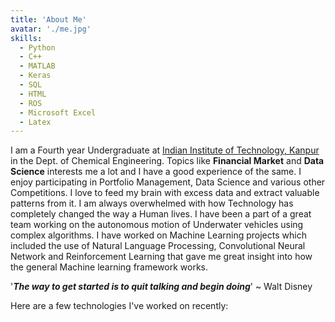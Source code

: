 ```yaml
---
title: 'About Me'
avatar: './me.jpg'
skills:
  - Python
  - C++
  - MATLAB
  - Keras
  - SQL
  - HTML
  - ROS
  - Microsoft Excel
  - Latex
---
```


I am a Fourth year Undergraduate at [Indian Institute of Technology, Kanpur](https://www.iitk.ac.in/) in the Dept. of Chemical Engineering. Topics like **Financial Market** and **Data Science** interests me a lot and I have a good experience of the same. I enjoy participating in Portfolio Management, Data Science and various other Competitions. I love to feed my brain with excess data and extract valuable patterns from it. I am always overwhelmed with how Technology has completely changed the way a Human lives. I have been a part of a great team working on the autonomous motion of Underwater vehicles using complex algorithms. I have worked on Machine Learning projects which included the use of Natural Language Processing, Convolutional Neural Network and Reinforcement Learning that gave me great insight into how the general Machine learning framework works.

'***The way to get started is to quit talking and begin doing***' ~ Walt Disney

Here are a few technologies I've worked on recently:
